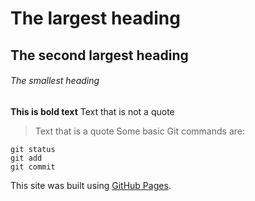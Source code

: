 # The largest heading
## The second largest heading
###### The smallest heading
**This is bold text**
Text that is not a quote

> Text that is a quote
Some basic Git commands are:
```
git status
git add
git commit
```
This site was built using [GitHub Pages](https://pages.github.com/).
